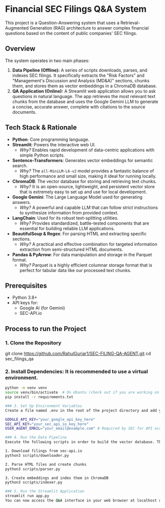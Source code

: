 # Financial SEC Filings Q&A System

This project is a Question-Answering system that uses a Retrieval-Augmented Generation (RAG) architecture to answer complex financial questions based on the content of public companies' SEC filings.

## Overview

The system operates in two main phases:

1.  **Data Pipeline (Offline):** A series of scripts downloads, parses, and indexes SEC filings. It specifically extracts the "Risk Factors" and "Management's Discussion and Analysis (MD&A)" sections, chunks them, and stores them as vector embeddings in a ChromaDB database.
2.  **QA Application (Online):** A Streamlit web application allows you to ask questions in natural language. The app retrieves the most relevant text chunks from the database and uses the Google Gemini LLM to generate a concise, accurate answer, complete with citations to the source documents.

## Tech Stack & Rationale

*   **Python**: Core programming language.
*   **Streamlit**: Powers the interactive web UI.
    *   *Why?* Enables rapid development of data-centric applications with simple Python scripts.
*   **Sentence-Transformers**: Generates vector embeddings for semantic search.
    *   *Why?* The `all-MiniLM-L6-v2` model provides a fantastic balance of high performance and small size, making it ideal for running locally.
*   **ChromaDB**: The vector database for storing and retrieving text chunks.
    *   *Why?* It is an open-source, lightweight, and persistent vector store that is extremely easy to set up and use for local development.
*   **Google Gemini**: The Large Language Model used for generating answers.
    *   *Why?* A powerful and capable LLM that can follow strict instructions to synthesize information from provided context.
*   **LangChain**: Used for its robust text-splitting utilities.
    *   *Why?* Provides standardized, battle-tested components that are essential for building reliable LLM applications.
*   **BeautifulSoup & Regex**: For parsing HTML and extracting specific sections.
    *   *Why?* A practical and effective combination for targeted information extraction from semi-structured HTML documents.
*   **Pandas & PyArrow**: For data manipulation and storage in the Parquet format.
    *   *Why?* Parquet is a highly efficient columnar storage format that is perfect for tabular data like our processed text chunks.


## Prerequisites

*   Python 3.8+
*   API keys for:
    *   Google AI (for Gemini)
    *   SEC-API.io

## Process to run the Project
### 1. Clone the Repository
git clone https://github.com/RahulGurjar1/SEC-FILING-QA-AGENT.git
cd sec_filings_qa

### 2. Install Dependencies: It is recommended to use a virtual environment.
```bash
python -m venv venv
source venv/bin/activate  # On Ubantu (check out if you are working on a different OS)
pip install -r requirements.txt

### 3. Set Up Environment Variables
Create a file named .env in the root of the project directory and add your API keys:

GOOGLE_API_KEY="your_google_api_key_here"
SEC_API_KEY="your_sec_api_io_key_here"
USER_AGENT_EMAIL="your_email@example.com" # Required by SEC for API access

### 4. Run the Data Pipeline
Execute the following scripts in order to build the vector database. This only needs to be done once.

1. Download filings from sec-api.io
python3 scripts/downloader.py

2. Parse HTML files and create chunks
python3 scripts/parser.py

3. Create embeddings and index them in ChromaDB
python3 scripts/indexer.py

### 5. Run the Streamlit Application
streamlit run app.py
You can now access the Q&A interface in your web browser at localhost url.